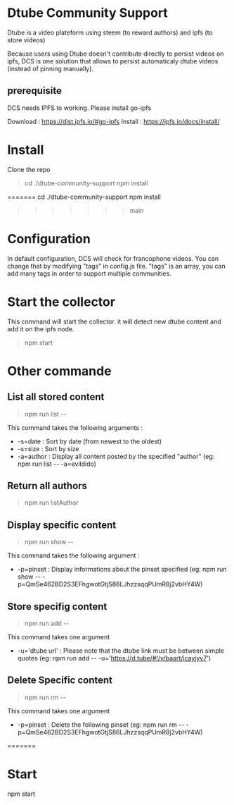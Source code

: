 # Dtube Community Support

Dtube is a video plateform using steem (to reward authors) and ipfs (to store videos)

Because users using Dtube doesn't contribute directly to persist videos on ipfs, DCS is one solution that allows to persist automaticaly dtube videos (instead of pinning manually).

## prerequisite

DCS needs IPFS to working. Please install go-ipfs

Download : https://dist.ipfs.io/#go-ipfs
Install : https://ipfs.io/docs/install/

# Install

Clone the repo


> cd ./dtube-community-support
> npm install

=======
cd ./dtube-community-support
npm install
>>>>>>> main


# Configuration

In default configuration, DCS will check for francophone videos. You can change that by modifying "tags" in config.js file.
"tags" is an array, you can add many tags in order to support multiple communities.



# Start the collector


This command will start the collector. it will detect new dtube content and add it on the ipfs node.
> npm start

# Other commande

## List all stored content

> npm run list --

This command takes the following arguments :
* -s=date : Sort by date (from newest to the oldest)
* -s=size : Sort by size
* -a=author : Display all content posted by the specified "author" (eg: npm run list -- -a=evildido)

## Return all authors 

> npm run listAuthor

## Display specific content

> npm run show --

This command takes the following argument :
* -p=pinset : Display informations about the pinset specified (eg: npm run show -- -p=QmSe462BD2S3EFhgwotGtjS86LJhzzsqqPUmR8j2vbHY4W)

## Store specifig content

> npm run add --

This command takes one argument
* -u='dtube url' : Please note that the dtube link must be between simple quotes (eg: npm run add -- -u='https://d.tube/#!/v/baart/icayiyv7')

## Delete Specific content

> npm run rm --

This command takes one argument
* -p=pinset : Delete the following pinset (eg: npm run rm -- -p=QmSe462BD2S3EFhgwotGtjS86LJhzzsqqPUmR8j2vbHY4W)

=======

# Start

npm start

